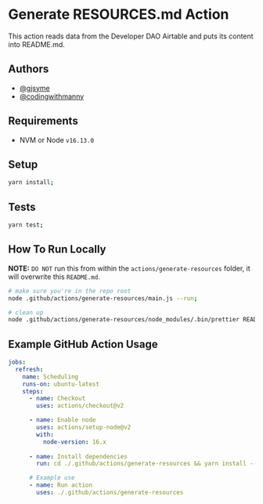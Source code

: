 # Generate RESOURCES.md Action

This action reads data from the Developer DAO Airtable and puts its content into README.md.

## Authors

- [@gjsyme](https://github.com/gjsyme)
- [@codingwithmanny](https://github.com/codingwithmanny)

## Requirements

- NVM or Node `v16.13.0`

## Setup

```bash
yarn install;
```

## Tests

```bash
yarn test;
```

## How To Run Locally

**NOTE:** `DO NOT` run this from within the `actions/generate-resources` folder, it will overwrite this `README.md`.

```bash
# make sure you're in the repo root
node .github/actions/generate-resources/main.js --run;

# clean up
node .github/actions/generate-resources/node_modules/.bin/prettier README.md --write;
```

## Example GitHub Action Usage 

```yaml
jobs:
  refresh:
    name: Scheduling
    runs-on: ubuntu-latest
    steps:
      - name: Checkout
        uses: actions/checkout@v2

      - name: Enable node
        uses: actions/setup-node@v2
        with:
          node-version: 16.x
      
      - name: Install dependencies
        run: cd ./.github/actions/generate-resources && yarn install --frozen-lockfile

      # Example use
      - name: Run action
        uses: ./.github/actions/generate-resources
```